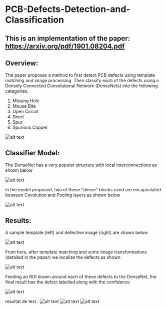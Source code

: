 # PCB-Defects-Detection-and-Classification

## This is an implementation of the paper: https://arxiv.org/pdf/1901.08204.pdf

## Overview: 
The paper proposes a method to first detect PCB defects using template matching and image processing. Then classify each of the defects using a Densely Connected Convolutional Network (DenseNets) into the following categories, 

1) Missing Hole
2) Mouse Bite
3) Open Circuit
4) Short
5) Spur
6) Spurious Copper

![alt text](https://github.com/MukundSai7907/PCB-Defects-Detection-and-Classification/blob/main/Readme_Images/Defects.png?raw=true)


## Classifier Model: 

The DenseNet has a very popular structure with local interconnections as shown below

![alt text](https://github.com/MukundSai7907/PCB-Defects-Detection-and-Classification/blob/main/Readme_Images/Dnet.png?raw=true)

In the model proposed, two of these "dense" blocks used are encapsulated between Covolution and Pooling layers as shown below


![alt text](https://github.com/MukundSai7907/PCB-Defects-Detection-and-Classification/blob/main/Readme_Images/Dnet2.png?raw=true)

## Results: 

A sample template (left) and defective image (right) are shown below 

![alt text](https://github.com/MukundSai7907/PCB-Defects-Detection-and-Classification/blob/main/Readme_Images/TempTest.png?raw=true)

From here, after template matching and some image transformations (detailed in the paper) we localize the defects as shown

![alt text](https://github.com/MukundSai7907/PCB-Defects-Detection-and-Classification/blob/main/Readme_Images/PostIP.png?raw=true)

Feeding an ROI drawn around each of these defects to the DenseNet, the final result has the defect labelled along with the confidence

![alt text](https://github.com/MukundSai7907/PCB-Defects-Detection-and-Classification/blob/main/Readme_Images/Result.png?raw=true)


resultat de test :
![alt text](https://github.com/MukundSai7907/PCB-Defects-Detection-and-Classification/blob/main/Readme_Images/TempTest.png?raw=true)
![alt text](https://github.com/MukundSai7907/PCB-Defects-Detection-and-Classification/blob/main/Readme_Images/TempTest.png?raw=true)
![alt text](https://github.com/MukundSai7907/PCB-Defects-Detection-and-Classification/blob/main/Readme_Images/TempTest.png?raw=true)
